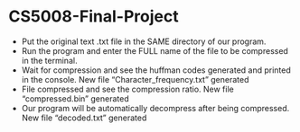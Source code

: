 # CS5008-Final-Project

- Put the original text .txt file in the SAME directory of our program.
- Run the program and enter the FULL name of the file to be compressed in the terminal.
- Wait for compression and see the huffman codes generated and printed in the console. New file “Character_frequency.txt” generated
- File compressed and see the compression ratio. New file “compressed.bin” generated
- Our program will be automatically decompress after being compressed. New file “decoded.txt” generated